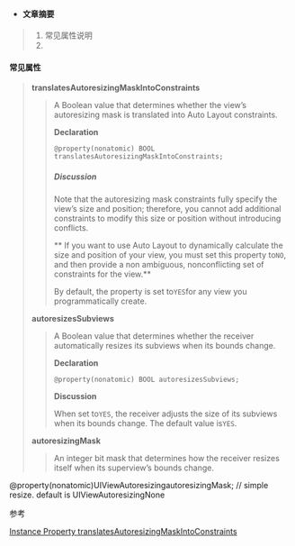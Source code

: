 * #### **文章摘要**

> 1. 常见属性说明
> 2.



#### 常见属性

> **translatesAutoresizingMaskIntoConstraints**
>
> > A Boolean value that determines whether the view’s autoresizing mask is translated into Auto Layout constraints.
> >
> > **Declaration**
> >
> > ```
> > @property(nonatomic) BOOL translatesAutoresizingMaskIntoConstraints;
> > ```
> >
> > ##### Discussion
> >
> > Note that the autoresizing mask constraints fully specify the view’s size and position; therefore, you cannot add additional constraints to modify this size or position without introducing conflicts.
> >
> > ** If you want to use Auto Layout to dynamically calculate the size and position of your view, you must set this property to`NO`, and then provide a non ambiguous, nonconflicting set of constraints for the view.**
> >
> > By default, the property is set to`YES`for any view you programmatically create.
>
> **autoresizesSubviews**
>
> > A Boolean value that determines whether the receiver automatically resizes its subviews when its bounds change.
> >
> > **Declaration**
> >
> > ```
> > @property(nonatomic) BOOL autoresizesSubviews;
> > ```
> >
> > **Discussion**
> >
> > When set to`YES`, the receiver adjusts the size of its subviews when its bounds change. The default value is`YES`.
>
> **autoresizingMask**
>
> > An integer bit mask that determines how the receiver resizes itself when its superview’s bounds change.





@property\(nonatomic\)UIViewAutoresizingautoresizingMask; // simple resize. default is UIViewAutoresizingNone



参考

[Instance Property translatesAutoresizingMaskIntoConstraints](https://developer.apple.com/documentation/uikit/uiview/1622572-translatesautoresizingmaskintoco?language=objc)



